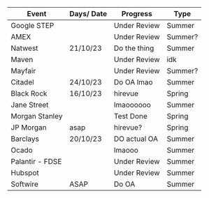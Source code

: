 |Event             | Days/ Date | Progress   | Type  |
|------------------|------------|------------|-------|
|Google STEP       |            |Under Review|Summer |
|AMEX              |            |Under Review|Summer?|
|Natwest           |  21/10/23  |Do the thing|Summer |
|Maven             |            |Under Review|idk    |
|Mayfair           |            |Under Review|Summer?|
|Citadel           |  24/10/23  |Do OA lmao  |Summer |
|Black Rock        |  16/10/23  |hirevue     |Spring |
|Jane Street       |            |lmaoooooo   |Summer |
|Morgan Stanley    |            |Test Done   |Spring |
|JP Morgan         |    asap    |hirevue?    |Spring |
|Barclays          |  20/10/23  |DO actual OA|Summer |
|Ocado             |            |lmaooo      |Summer |
|Palantir - FDSE   |            |Under Review|Summer |
|Hubspot           |            |Under Review|Summer |
|Softwire          |     ASAP   |Do OA       |Summer |